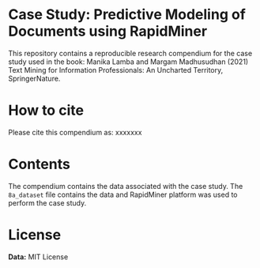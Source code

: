 # Case Study: Predictive Modeling of Documents using RapidMiner

This repository contains a reproducible research compendium for the case study used in the book:
Manika Lamba and Margam Madhusudhan (2021) Text Mining for Information Professionals: An Uncharted Territory, SpringerNature.

# How to cite
Please cite this compendium as: xxxxxxx

# Contents
The compendium contains the data associated with the case study. The `8a_dataset` file contains the data and RapidMiner platform was used to perform the case study.

# License
**Data:** MIT License
